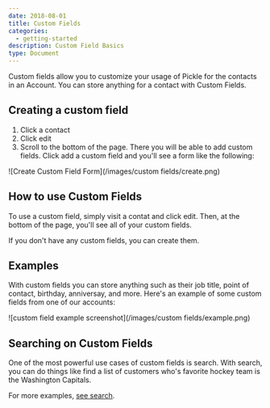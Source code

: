 ```yaml
---
date: 2018-08-01
title: Custom Fields
categories:
  - getting-started
description: Custom Field Basics
type: Document
---
```

Custom fields allow you to customize your usage of Pickle for the contacts in an Account. You can store anything for a contact with Custom Fields.

## Creating a custom field

1. Click a contact
2. Click edit
3. Scroll to the bottom of the page. There you will be able to add custom fields. Click add a custom field and you'll see a form like the following:

![Create Custom Field Form](/images/custom fields/create.png)




## How to use Custom Fields

To use a custom field, simply visit a contat and click edit. Then, at the bottom of the page, you'll see all of your custom fields. 

If you don't have any custom fields, you can create them.



## Examples

With custom fields you can store anything such as their job title, point of contact, birthday, anniversay, and more. Here's an example of some custom fields from one of our accounts: 

![custom field example screenshot](/images/custom fields/example.png)




## Searching on Custom Fields

One of the most powerful use cases of custom fields is search. With search, you can do things like find a list of customers who's favorite hockey team is the Washington Capitals. 

For more examples, [see search](/getting-started/search).

